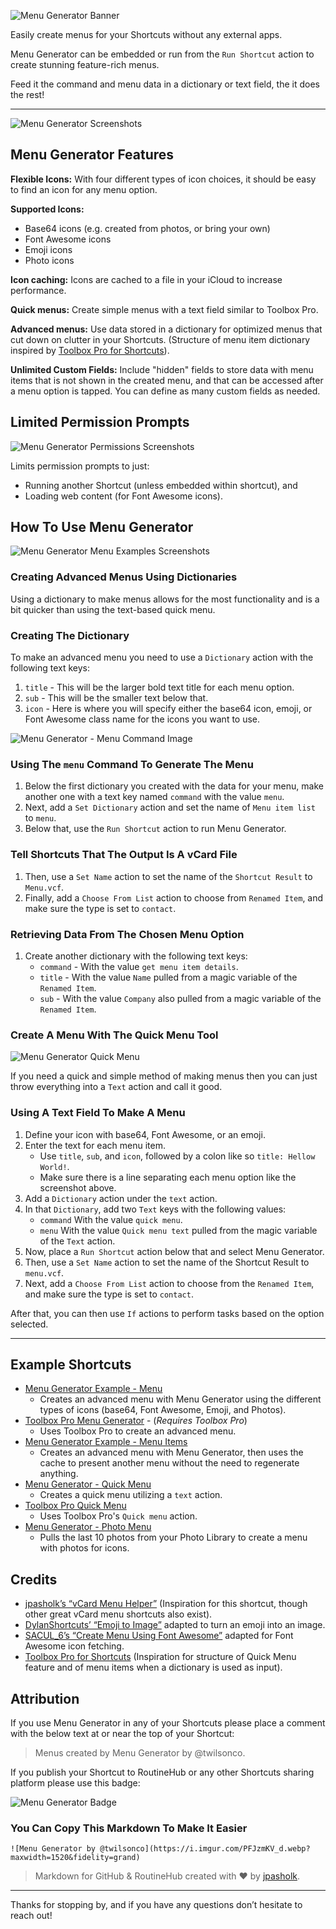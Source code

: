 ![Menu Generator Banner](https://raw.githubusercontent.com/jpasholk/SiriShortcuts/main/img/menu-generator-banner.png)

Easily create menus for your Shortcuts without any external apps.

Menu Generator can be embedded or run from the `Run Shortcut` action to create stunning feature-rich menus. 

Feed it the command and menu data in a dictionary or text field, the it does the rest!

***

![Menu Generator Screenshots](https://github.com/jpasholk/SiriShortcuts/blob/main/img/menu-generator-hero-image.png?raw=true)

## Menu Generator Features

**Flexible Icons:** With four different types of icon choices, it should be easy to find an icon for any menu option.

**Supported Icons:**

- Base64 icons (e.g. created from photos, or bring your own)
- Font Awesome icons
- Emoji icons
- Photo icons

**Icon caching:** Icons are cached to a file in your iCloud to increase performance.

**Quick menus:** Create simple menus with a text field similar to Toolbox Pro.

**Advanced menus:** Use data stored in a dictionary for optimized menus that cut down on clutter in your Shortcuts. (Structure of menu item dictionary inspired by [Toolbox Pro for Shortcuts](https://apps.apple.com/us/app/toolbox-pro-for-shortcuts/id1476205977)).

**Unlimited Custom Fields:** Include "hidden" fields to store data with menu items that is not shown in the created menu, and that can be accessed after a menu option is tapped. You can define as many custom fields as needed.

## Limited Permission Prompts

![Menu Generator Permissions Screenshots](https://raw.githubusercontent.com/jpasholk/SiriShortcuts/main/img/menu-generator-permissions.png)

 Limits permission prompts to just:

- Running another Shortcut (unless embedded within shortcut), and 
- Loading web content (for Font Awesome icons).

## How To Use Menu Generator

![Menu Generator Menu Examples Screenshots](https://github.com/jpasholk/SiriShortcuts/blob/main/img/menu-generator-example.png?raw=true)

### Creating Advanced Menus Using Dictionaries

Using a dictionary to make menus allows for the most functionality and is a bit quicker than using the text-based quick menu.

### Creating The Dictionary

To make an advanced menu you need to use a `Dictionary` action with the following text keys:

1. `title` - This will be the larger bold text title for each menu option.
2. `sub` - This will be the smaller text below that.
3. `icon` - Here is where you will specify either the base64 icon, emoji, or Font Awesome class name for the icons you want to use. 

![Menu Generator - Menu Command Image](https://github.com/jpasholk/SiriShortcuts/blob/main/img/menu-generator-advanced-menu.png?raw=true)

### Using The `menu` Command To Generate The Menu

1. Below the first dictionary you created with the data for your menu, make another one with a text key named `command` with the value `menu`. 
2. Next, add a `Set Dictionary` action and set the name of `Menu item list` to `menu`.
3. Below that, use the `Run Shortcut` action to run Menu Generator.

### Tell Shortcuts That The Output Is A vCard File

1. Then, use a `Set Name` action to set the name of the `Shortcut Result` to `Menu.vcf`.
2. Finally, add a `Choose From List` action to choose from `Renamed Item`, and make sure the type is set to `contact`.

### Retrieving Data From The Chosen Menu Option

1. Create another dictionary with the following text keys:
	- `command` - With the value `get menu item details`.
	- `title` - With the value `Name` pulled from a magic variable of the `Renamed Item`.
	- `sub` - With the value `Company` also pulled from a magic variable of the `Renamed Item`.

### Create A Menu With The Quick Menu Tool

![Menu Generator Quick Menu](https://github.com/jpasholk/SiriShortcuts/blob/main/img/menu-generator-quick-menu-example.png?raw=true)

If you need a quick and simple method of making menus then you can just throw everything into a `Text` action and call it good.

### Using A Text Field To Make A Menu

1. Define your icon with base64, Font Awesome, or an emoji.
2. Enter the text for each menu item.
	- Use `title`, `sub`, and `icon`, followed by a colon like so `title: Hellow World!`.
	- Make sure there is a line separating each menu option like the screenshot above.
3. Add a `Dictionary` action under the `text` action.
4. In that `Dictionary`, add two `Text` keys with the following values:
	- `command` With the value `quick menu`.
	- `menu` With the value `Quick menu text` pulled from the magic variable of the `Text` action.
5. Now, place a `Run Shortcut` action below that and select Menu Generator.
6. Then, use a `Set Name` action to set the name of the Shortcut Result to `menu.vcf`.
7. Next, add a `Choose From List` action to choose from the `Renamed Item`,  and make sure the type is set to `contact`.

After that, you can then use `If` actions to perform tasks based on the option selected.

***

## Example Shortcuts

- [Menu Generator Example - Menu](https://www.icloud.com/shortcuts/faf299dcdb0845a6aaf3957e7ad54e3b)
    - Creates an advanced menu with Menu Generator using the different types of icons (base64, Font Awesome, Emoji, and Photos).
- [Toolbox Pro Menu Generator](https://www.icloud.com/shortcuts/895d5aea0129459aa5204c312742206e) - (*Requires Toolbox Pro*)
    - Uses Toolbox Pro to create an advanced menu.
- [Menu Generator Example - Menu Items](https://www.icloud.com/shortcuts/effd803e7aae4421b79c3026838c8f3c)
    - Creates an advanced menu with Menu Generator, then uses the cache to present another menu without the need to regenerate anything.
- [Menu Generator - Quick Menu](https://www.icloud.com/shortcuts/6d01003ff5bd4e91b784bef436385b6b)
    - Creates a quick menu utilizing a `text` action.
- [Toolbox Pro Quick Menu](https://www.icloud.com/shortcuts/3bdb5b49dfb44884afc5472b6386919f)
    - Uses Toolbox Pro's `Quick menu` action.
- [Menu Generator - Photo Menu](https://www.icloud.com/shortcuts/3862685e4e5348c7be3fae3326a41960)
    - Pulls the last 10 photos from your Photo Library to create a menu with photos for icons.

## Credits

- [jpasholk’s “vCard Menu Helper”](https://routinehub.co/shortcut/18220) (Inspiration for this shortcut, though other great vCard menu shortcuts also exist).
- [DylanShortcuts’ “Emoji to Image”](https://routinehub.co/shortcut/14899) adapted to turn an emoji into an image.
- [SACUL_6’s “Create Menu Using Font Awesome”](https://routinehub.co/shortcut/17750) adapted for Font Awesome icon fetching.
- [Toolbox Pro for Shortcuts](https://apps.apple.com/us/app/toolbox-pro-for-shortcuts/id1476205977) (Inspiration for structure of Quick Menu feature and of menu items when a dictionary is used as input).

## Attribution 

If you use Menu Generator in any of your Shortcuts please place a comment with the below text at or near the top of your Shortcut:

> Menus created by Menu Generator by @twilsonco.

If you publish your Shortcut to RoutineHub or any other Shortcuts sharing platform please use this badge:

![Menu Generator Badge](https://github.com/jpasholk/SiriShortcuts/blob/main/img/made-with-menu-generator-badge.png?raw=true)

### You Can Copy This Markdown To Make It Easier

`![Menu Generator by @twilsonco](https://i.imgur.com/PFJzmKV_d.webp?maxwidth=1520&fidelity=grand)`

> Markdown for GitHub & RoutineHub created with &#x2665; by [jpasholk](https://routinehub.co/user/jpasholk).

***

Thanks for stopping by, and if you have any questions don’t hesitate to reach out!